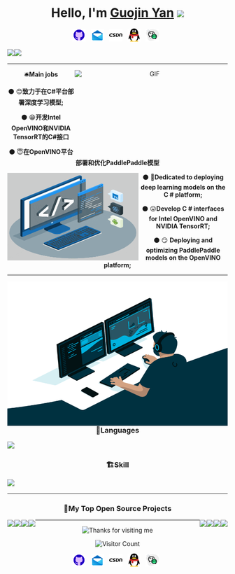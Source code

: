 <div align="center">
   <h1>Hello, I'm <a href="https://github.com/guojin-yan">Guojin Yan</a> <img src="https://media.giphy.com/media/hvRJCLFzcasrR4ia7z/giphy.gif" width="25px"> </h1>

<p align='center'>
    <a href="https://github.com/guojin-yan"><img height="30" src="./icons/github.gif?raw=true"></a>&nbsp;&nbsp;
    <a href="https://blog.csdn.net/Grape_yan"><img height="30" src="./icons/email.gif?raw=true"></a>&nbsp;&nbsp;
    <a href="https://github.com/guojin-yan"><img height="30" src="./icons/csdn.png?raw=true"></a>&nbsp;&nbsp;
    <a href=".image/qq.jpg"><img height="30" src="./icons/qq.png?raw=true"></a>&nbsp;&nbsp;
    <a href=".image/wechat.png"><img height="30" src="./icons/wechat.png"></a>&nbsp;&nbsp;
 </p>

 <div align=left><span><img src="https://github-readme-stats.vercel.app/api?username=guojin-yan&show_icons=true&theme=tokyonight" height=180/></span><span><img src="https://github-readme-stats.vercel.app/api/top-langs/?username=guojin-yan&layout=compact&theme=tokyonight" height=180/></span></div>

----

<img align="right" alt="GIF" src="https://stats.justsong.cn/api/csdn?id=Grape_yan&theme=dark" width="350" height="180" />

🛎️**Main jobs**

  ⚫  😊**致力于在C#平台部署深度学习模型;**

  ⚫  😁**开发Intel OpenVINO和NVIDIA TensorRT的C#接口**

  ⚫  😇**在OpenVINO平台部署和优化PaddlePaddle模型**

<img align="left" alt="GIF" src="./image/techstack.gif" width="300"  height="200" /> 

⚫  🤗**Dedicated to deploying deep learning models on the C # platform;**

⚫  😛**Develop C # interfaces for Intel OpenVINO and NVIDIA TensorRT;**

⚫ 😏 **Deploying and optimizing PaddlePaddle models on the OpenVINO platform;**

----

<img align="right" alt="GIF" src="https://github.com/guojin-yan/guojin-yan/blob/main/image/code.gif?raw=true" width="520" height="330" />

 

### 🌅Languages  

<p align='left'><a><img height="45" src="https://skillicons.dev/icons?i=c,cpp,cs,python,rust&perline=5"></a>&nbsp; </p>

### 🏗️Skill

<p align='left'><a><img height="150" src="https://skillicons.dev/icons?i=dotnet,qt,github,visualstudio,vscode,pytorch,ae,pr,ps,matlab,linux,raspberrypi,cmake,vim&perline=5"></a>&nbsp; </p>

----

### 📘My Top Open Source Projects

<div width="100%" align="center">
  <a align="left" href="https://github.com/guojin-yan/OpenVINO-CSharp-API" title="OpenVINO-CSharp-API"><img align="left" height="115" src="https://github-readme-stats.vercel.app/api/pin/?username=guojin-yan&repo=OpenVINO-CSharp-API&theme=react&border_color=61dafb&border_radius=10"></a>
    <a align="right"  href="https://github.com/guojin-yan/RT-DETR-OpenVINO" title="RT-DETR-OpenVINO"><img align="right" height="115" src="https://github-readme-stats.vercel.app/api/pin/?username=guojin-yan&repo=RT-DETR-OpenVINO&theme=react&border_color=61dafb&border_radius=10"></a>
</div>








<div width="100%" align="center">  
    <a align="left" href="https://github.com/guojin-yan/TensorRTSharp" title="TensorRTSharp"><img align="left" height="115" src="https://github-readme-stats.vercel.app/api/pin/?username=guojin-yan&repo=TensorRTSharp&theme=react&border_color=61dafb&border_radius=10"></a>    
    <a  align="right"  href="https://github.com/guojin-yan/Csharp_deploy_Yolov8" title="Csharp_deploy_Yolov8"><img align="right" height="115" src="https://github-readme-stats.vercel.app/api/pin/?username=guojin-yan&repo=Csharp_deploy_Yolov8&theme=react&border_color=61dafb&border_radius=10"></a>
</div>







<div width="100%" align="center">  
    <a align="left" href="https://github.com/guojin-yan/Csharp_and_OpenVINO_deploy_PaddleOCR" title="Csharp_and_OpenVINO_deploy_PaddleOCR"><img align="left" height="115" src="https://github-readme-stats.vercel.app/api/pin/?username=guojin-yan&repo=Csharp_and_OpenVINO_deploy_PaddleOCR&theme=react&border_color=61dafb&border_radius=10"></a>    
    <a  align="right"  href="https://github.com/guojin-yan/Csharp_and_OpenVINO_deploy_PP-Human" title="Csharp_and_OpenVINO_deploy_PP-Human"><img align="right" height="115" src="https://github-readme-stats.vercel.app/api/pin/?username=guojin-yan&repo=Csharp_and_OpenVINO_deploy_PP-Human&theme=react&border_color=61dafb&border_radius=10"></a>
</div>







<div width="100%" align="center">  
    <a align="left" href="https://github.com/guojin-yan/Inference" title="Inference"><img align="left" height="115" src="https://github-readme-stats.vercel.app/api/pin/?username=guojin-yan&repo=Inference&theme=react&border_color=61dafb&border_radius=10"></a>    
    <a  align="right"  href="https://github.com/guojin-yan/Csharp_and_OpenVINO_deploy_PP-TinyPose" title="Csharp_and_OpenVINO_deploy_PP-TinyPose"><img align="right" height="115" src="https://github-readme-stats.vercel.app/api/pin/?username=guojin-yan&repo=Csharp_and_OpenVINO_deploy_PP-TinyPose&theme=react&border_color=61dafb&border_radius=10"></a>
</div>







---

<img height="120" alt="Thanks for visiting me" width="100%" src="https://raw.githubusercontent.com/BrunnerLivio/brunnerlivio/master/images/marquee.svg" />

![Visitor Count](https://profile-counter.glitch.me/guojin-yan/count.svg)

<p align='center'>
    <a href="https://github.com/guojin-yan"><img height="30" src="./icons/github.gif?raw=true"></a>&nbsp;&nbsp;
    <a href="https://blog.csdn.net/Grape_yan"><img height="30" src="./icons/email.gif?raw=true"></a>&nbsp;&nbsp;
    <a href="https://github.com/guojin-yan"><img height="30" src="./icons/csdn.png?raw=true"></a>&nbsp;&nbsp;
    <a href=".image/qq.jpg"><img height="30" src="./icons/qq.png?raw=true"></a>&nbsp;&nbsp;
    <a href=".image/wechat.png"><img height="30" src="./icons/wechat.png"></a>&nbsp;&nbsp;
 </p>
